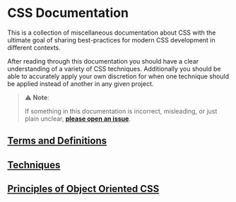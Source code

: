 # CSS Documentation

This is a collection of miscellaneous documentation about CSS with the ultimate goal of sharing best-practices for modern CSS development in different contexts.

After reading through this documentation you should have a clear understanding of a variety of CSS techniques. Additionally you should be able to accurately apply your own discretion for when one technique should be applied instead of another in any given project.

> :warning: **Note**:
> 
> If something in this documentation is incorrect, misleading, or just plain unclear, [**please open an issue**][issues].

## [Terms and Definitions][pedantry]

## [Techniques][tech]

<!-- ## [Princples of Imperative/Procedural/Structured/Modular CSS][pics] -->

## [Principles of Object Oriented CSS][poo]

[issues]: https://github.com/tleverett/CSS-Documentation/issues/new
[pedantry]: terms-and-definitions
[poo]: principles-of-object-oriented-css
[tech]: techniques
